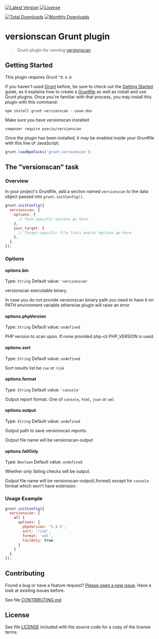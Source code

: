 [![Latest Version](https://img.shields.io/npm/v/grunt-versionscan.svg?style=flat-square)](https://npmjs.org/package/grunt-versionscan)
[![License](https://img.shields.io/github/license/juliangut/grunt-versionscan.svg?style=flat-square)](https://github.com/juliangut/grunt-versionscan/blob/master/LICENSE)

[![Total Downloads](https://img.shields.io/npm/dt/grunt-versionscan.svg?style=flat-square)](https://npmjs.org/package/grunt-versionscan)
[![Monthly Downloads](https://img.shields.io/npm/dm/grunt-versionscan.svg?style=flat-square)](https://npmjs.org/package/grunt-versionscan)

# versionscan Grunt plugin

> Grunt plugin for running [versionscan](https://github.com/psecio/versionscan)

## Getting Started
This plugin requires Grunt `^0.4.0`

If you haven't used [Grunt](http://gruntjs.com/) before, be sure to check out the [Getting Started](http://gruntjs.com/getting-started) guide, as it explains how to create a [Gruntfile](http://gruntjs.com/sample-gruntfile) as well as install and use Grunt plugins. Once you're familiar with that process, you may install this plugin with this command:

```shell
npm install grunt-versionscan --save-dev
```

Make sure you have versionscan installed

```shell
composer require psecio/versionscan
```

Once the plugin has been installed, it may be enabled inside your Gruntfile with this line of JavaScript:

```js
grunt.loadNpmTasks('grunt-versionscan');
```

## The "versionscan" task

### Overview
In your project's Gruntfile, add a section named `versionscan` to the data object passed into `grunt.initConfig()`.

```js
grunt.initConfig({
  versionscan: {
    options: {
      // Task-specific options go here.
    },
    your_target: {
      // Target-specific file lists and/or options go here.
    },
  },
});
```

### Options

#### options.bin
Type: `String`
Default value: `'versionscan'`

versionscan executable binary.

In case you do not provide versionscan binary path you need to have it on PATH environment variable otherwise plugin will raise an error

#### options.phpVersion
Type: `String`
Default value: `undefined`

PHP version to scan upon. If none provided php-cli PHP_VERSION is used.

#### options.sort
Type: `String`
Default value: `undefined`

Sort results list be `cve` or `risk`

#### options.format
Type: `String`
Default value: `'console'`

Output report format. One of `console`, `html`, `json` or `xml`

#### options.output
Type: `String`
Default value: `undefined`

Output path to save versionscan reports.

Output file name will be versionscan-output

#### options.failOnly
Type: `Boolean`
Default value: `undefined`

Whether only failing checks will be output.

Output file name will be versionscan-output{.format} except for `console` format which won't have extension.

### Usage Example

```js
grunt.initConfig({
  versionscan: {
    all {
      options: {
        phpVersion: '5.3.3',
        sort: 'risk',
        format: 'xml',
        failOnly: true
      }
    }
  },
});
```

## Contributing

Found a bug or have a feature request? [Please open a new issue](https://github.com/juliangut/grunt-versionscan/issues). Have a look at existing issues before.

See file [CONTRIBUTING.md](https://github.com/juliangut/grunt-versionscan/blob/master/CONTRIBUTING.md)

## License

See file [LICENSE](https://github.com/juliangut/grunt-versionscan/blob/master/LICENSE) included with the source code for a copy of the license terms.
